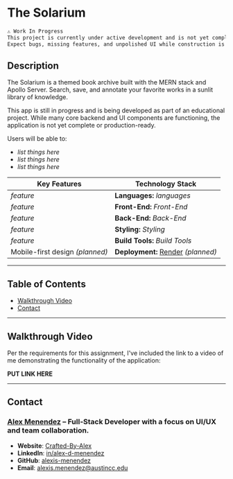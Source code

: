 # The Solarium

```md
⚠️ Work In Progress
This project is currently under active development and is not yet complete.
Expect bugs, missing features, and unpolished UI while construction is underway.
```

## **Description**
The Solarium is a themed book archive built with the MERN stack and Apollo Server. Search, save, and annotate your favorite works in a sunlit library of knowledge.

This app is still in progress and is being developed as part of an educational project. While many core backend and UI components are functioning, the application is not yet complete or production-ready.

Users will be able to:
* *list things here*
* *list things here*
* *list things here*

| **Key Features**                                 | **Technology Stack**                                       |
| ------------------------------------------------ | ---------------------------------------------------------- |
| *feature*                                        | **Languages:** *languages*                                 |
| *feature*                                        | **Front-End:** *Front-End*                                 |
| *feature*                                        | **Back-End:**  *Back-End*                                  |
| *feature*                                        | **Styling:**   *Styling*                                   |
| *feature*                                        | **Build Tools:** *Build Tools*                             |
| Mobile-first design *(planned)*                  | **Deployment:** [Render](https://render.com/) *(planned)*  |

---

## Table of Contents

- [Walkthrough Video](#walkthrough-video)
- [Contact](#contact)

---

## Walkthrough Video

Per the requirements for this assignment, I've included the link to a video of me demonstrating the functionality of the application:

**PUT LINK HERE**

---

## Contact

### [**Alex Menendez**](https://alex-menendez.onrender.com/) – Full-Stack Developer with a focus on UI/UX and team collaboration.

- **Website**: [Crafted-By-Alex](https://alex-menendez.onrender.com/)
- **LinkedIn**: [in/alex-d-menendez](https://www.linkedin.com/in/alex-d-menendez/)
- **GitHub**: [alexis-menendez](https://github.com/alexis-menendez)
- **Email**: [alexis.menendez@austincc.edu](https://alex-menendez.onrender.com/contact)

